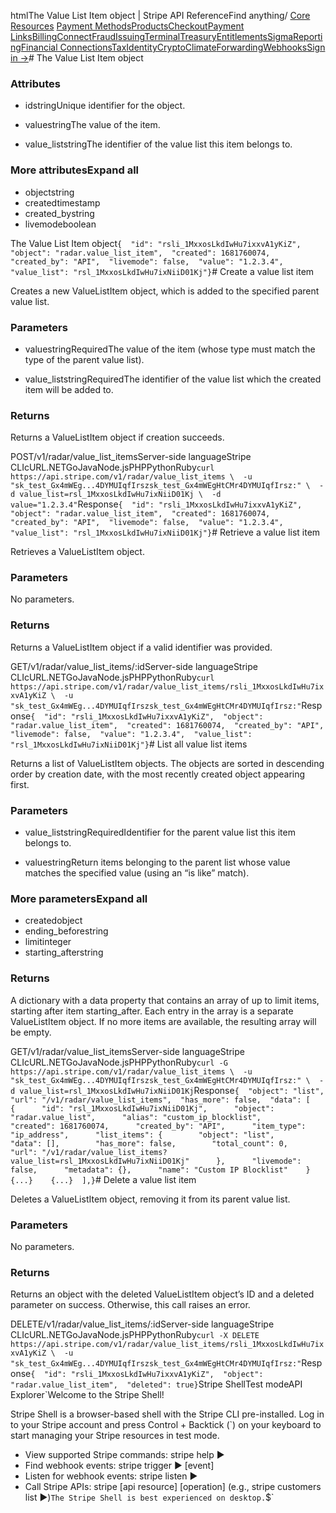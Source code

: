 htmlThe Value List Item object | Stripe API Reference[](/api)Find anything/
[Core Resources](#)
[Payment Methods](#)[Products](#)[Checkout](#)[Payment Links](#)[Billing](#)[Connect](#)[Fraud](#)[Issuing](#)[Terminal](#)[Treasury](#)[Entitlements](#)[Sigma](#)[Reporting](#)[Financial Connections](#)[Tax](#)[Identity](#)[Crypto](#)[Climate](#)[Forwarding](#)[Webhooks](#)[Sign in →](https://dashboard.stripe.com/login)# The Value List Item object

### Attributes

- idstringUnique identifier for the object.


- valuestringThe value of the item.


- value_liststringThe identifier of the value list this item belongs to.



### More attributesExpand all

- objectstring
- createdtimestamp
- created_bystring
- livemodeboolean

The Value List Item object`{  "id": "rsli_1MxxosLkdIwHu7ixxvA1yKiZ",  "object": "radar.value_list_item",  "created": 1681760074,  "created_by": "API",  "livemode": false,  "value": "1.2.3.4",  "value_list": "rsl_1MxxosLkdIwHu7ixNiiD01Kj"}`# Create a value list item

Creates a new ValueListItem object, which is added to the specified parent value list.

### Parameters

- valuestringRequiredThe value of the item (whose type must match the type of the parent value list).


- value_liststringRequiredThe identifier of the value list which the created item will be added to.



### Returns

Returns a ValueListItem object if creation succeeds.

POST/v1/radar/value_list_itemsServer-side languageStripe CLIcURL.NETGoJavaNode.jsPHPPythonRuby[](#)[](#)`curl https://api.stripe.com/v1/radar/value_list_items \  -u "sk_test_Gx4mWEg...4DYMUIqfIrszsk_test_Gx4mWEgHtCMr4DYMUIqfIrsz:" \  -d value_list=rsl_1MxxosLkdIwHu7ixNiiD01Kj \  -d value="1.2.3.4"`Response`{  "id": "rsli_1MxxosLkdIwHu7ixxvA1yKiZ",  "object": "radar.value_list_item",  "created": 1681760074,  "created_by": "API",  "livemode": false,  "value": "1.2.3.4",  "value_list": "rsl_1MxxosLkdIwHu7ixNiiD01Kj"}`# Retrieve a value list item

Retrieves a ValueListItem object.

### Parameters

No parameters.

### Returns

Returns a ValueListItem object if a valid identifier was provided.

GET/v1/radar/value_list_items/:idServer-side languageStripe CLIcURL.NETGoJavaNode.jsPHPPythonRuby[](#)[](#)`curl https://api.stripe.com/v1/radar/value_list_items/rsli_1MxxosLkdIwHu7ixxvA1yKiZ \  -u "sk_test_Gx4mWEg...4DYMUIqfIrszsk_test_Gx4mWEgHtCMr4DYMUIqfIrsz:"`Response`{  "id": "rsli_1MxxosLkdIwHu7ixxvA1yKiZ",  "object": "radar.value_list_item",  "created": 1681760074,  "created_by": "API",  "livemode": false,  "value": "1.2.3.4",  "value_list": "rsl_1MxxosLkdIwHu7ixNiiD01Kj"}`# List all value list items

Returns a list of ValueListItem objects. The objects are sorted in descending order by creation date, with the most recently created object appearing first.

### Parameters

- value_liststringRequiredIdentifier for the parent value list this item belongs to.


- valuestringReturn items belonging to the parent list whose value matches the specified value (using an “is like” match).



### More parametersExpand all

- createdobject
- ending_beforestring
- limitinteger
- starting_afterstring

### Returns

A dictionary with a data property that contains an array of up to limit items, starting after item starting_after. Each entry in the array is a separate ValueListItem object. If no more items are available, the resulting array will be empty.

GET/v1/radar/value_list_itemsServer-side languageStripe CLIcURL.NETGoJavaNode.jsPHPPythonRuby[](#)[](#)`curl -G https://api.stripe.com/v1/radar/value_list_items \  -u "sk_test_Gx4mWEg...4DYMUIqfIrszsk_test_Gx4mWEgHtCMr4DYMUIqfIrsz:" \  -d value_list=rsl_1MxxosLkdIwHu7ixNiiD01Kj`Response`{  "object": "list",  "url": "/v1/radar/value_list_items",  "has_more": false,  "data": [    {      "id": "rsl_1MxxosLkdIwHu7ixNiiD01Kj",      "object": "radar.value_list",      "alias": "custom_ip_blocklist",      "created": 1681760074,      "created_by": "API",      "item_type": "ip_address",      "list_items": {        "object": "list",        "data": [],        "has_more": false,        "total_count": 0,        "url": "/v1/radar/value_list_items?value_list=rsl_1MxxosLkdIwHu7ixNiiD01Kj"      },      "livemode": false,      "metadata": {},      "name": "Custom IP Blocklist"    }    {...}    {...}  ],}`# Delete a value list item

Deletes a ValueListItem object, removing it from its parent value list.

### Parameters

No parameters.

### Returns

Returns an object with the deleted ValueListItem object’s ID and a deleted parameter on success. Otherwise, this call raises an error.

DELETE/v1/radar/value_list_items/:idServer-side languageStripe CLIcURL.NETGoJavaNode.jsPHPPythonRuby[](#)[](#)`curl -X DELETE https://api.stripe.com/v1/radar/value_list_items/rsli_1MxxosLkdIwHu7ixxvA1yKiZ \  -u "sk_test_Gx4mWEg...4DYMUIqfIrszsk_test_Gx4mWEgHtCMr4DYMUIqfIrsz:"`Response`{  "id": "rsli_1MxxosLkdIwHu7ixxvA1yKiZ",  "object": "radar.value_list_item",  "deleted": true}`Stripe ShellTest modeAPI Explorer[](https://stripe.com/docs/stripe-cli#install)`Welcome to the Stripe Shell!

Stripe Shell is a browser-based shell with the Stripe CLI pre-installed. Log in to your
Stripe account and press Control + Backtick (`) on your keyboard to start managing your Stripe
resources in test mode.

- View supported Stripe commands: stripe help ▶️
- Find webhook events: stripe trigger ▶️ [event]
- Listen for webhook events: stripe listen ▶
- Call Stripe APIs: stripe [api resource] [operation] (e.g., stripe customers list ▶️)`The Stripe Shell is best experienced on desktop.`$`